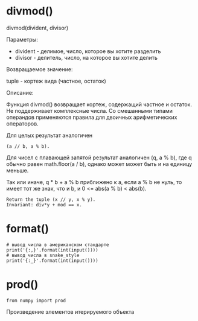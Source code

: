 # divmod()

divmod(divident, divisor)

Параметры:

+ divident - делимое, число, которое вы хотите разделить
+ divisor - делитель, число, на которое вы хотите делить

Возвращаемое значение:

tuple - кортеж вида (частное, остаток)

Описание:

Функция divmod() возвращает кортеж, содержащий частное и остаток. Не поддерживает комплексные числа. Со смешанными типами операндов применяются правила для двоичных арифметических операторов.

Для целых результат аналогичен 

    (a // b, a % b).

Для чисел с плавающей запятой результат аналогичен (q, a % b), где q обычно равен math.floor(a / b), однако может может быть и на единицу меньше. 

Так или иначе, q * b + a % b приближено к a, если a % b не нуль, то имеет тот же знак, что и b, и 0 <= abs(a % b) < abs(b).

    Return the tuple (x // y, x % y). 
    Invariant: div*y + mod == x.

# format()

    # вывод числа в американском стандарте
    print('{:,}'.format(int(input())))
    # вывод числа в snake_style
    print('{:_}'.format(int(input())))

# prod()
    
    from numpy import prod
Произведение элементов итерируемого объекта
